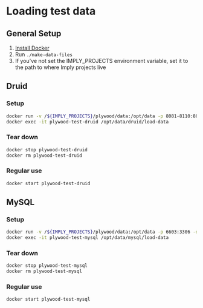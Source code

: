 # Loading test data

## General Setup

1. [Install Docker](https://docs.docker.com/engine/installation/)
2. Run `./make-data-files`
3. If you've not set the IMPLY_PROJECTS environment variable, set it to the path to where Imply projects live

## Druid

### Setup

```bash
docker run -v /${IMPLY_PROJECTS}/plywood/data:/opt/data -p 8081-8110:8081-8110 -p 8200:8200 -p 9095:9095 -d --name plywood-test-druid imply/imply
docker exec -it plywood-test-druid /opt/data/druid/load-data
```

### Tear down

```bash
docker stop plywood-test-druid
docker rm plywood-test-druid
```

### Regular use

```bash
docker start plywood-test-druid
```

## MySQL

### Setup

```bash
docker run -v /${IMPLY_PROJECTS}/plywood/data:/opt/data -p 6603:3306 -d --name plywood-test-mysql -e MYSQL_ALLOW_EMPTY_PASSWORD='true' -d mysql/mysql-server:5.7
docker exec -it plywood-test-mysql /opt/data/mysql/load-data
```

### Tear down

```bash
docker stop plywood-test-mysql
docker rm plywood-test-mysql
```

### Regular use

```bash
docker start plywood-test-mysql
```
